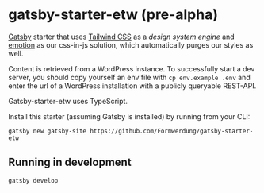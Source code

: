 # gatsby-starter-etw (pre-alpha)
[Gatsby](https://www.gatsbyjs.org/) starter that uses [Tailwind CSS](https://tailwindcss.com/) as a *design system engine* and
[emotion](https://emotion.sh/) as our css-in-js solution, which automatically purges our styles as well.

Content is retrieved from a WordPress instance. To successfully start a dev server, you should copy yourself an env file with 
`cp env.example .env` and enter the url of a WordPress installation with a publicly queryable REST-API.

Gatsby-starter-etw uses TypeScript.

Install this starter (assuming Gatsby is installed) by running from your CLI:
```
gatsby new gatsby-site https://github.com/Formwerdung/gatsby-starter-etw
```

## Running in development
`gatsby develop`
